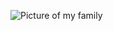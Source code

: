 ![Picture of my family](https://scontent-ort2-1.xx.fbcdn.net/v/t1.0-9/1914800_1675160896033969_9008505219932705625_n.jpg?_nc_cat=109&_nc_ht=scontent-ort2-1.xx&oh=cce6834884f417888d1065496f353778&oe=5C6D37FC)

